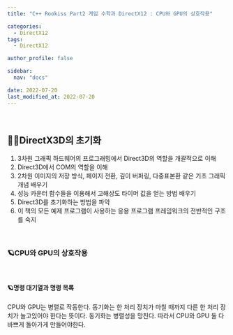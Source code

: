```yaml
---
title: "C++ Rookiss Part2 게임 수학과 DirectX12 : CPU와 GPU의 상호작용"

categories:
  - DirectX12
tags:
  - DirectX12

author_profile: false

sidebar:
  nav: "docs"

date: 2022-07-20
last_modified_at: 2022-07-20
---
```


<br>


## 🙇‍♀️DirectX3D의 초기화

1. 3차원 그래픽 하드웨어의 프로그래밍에서 Direct3D의 역할을 개괄적으로 이해
2. Direct3D에서 COM의 역할을 이해
3. 2차원 이미지의 저장 방식, 페이지 전환, 깊이 버퍼링, 다중표본환 같은 기초 그래픽 개념 배우기
4. 성능 카운터 함수들을 이용해서 고해상도 타이머 값을 얻는 방법 배우기
5. Direct3D를 초기화하는 방법을 파악
6. 이 책의 모든 예제 프로그램이 사용하는 응용 프로그램 프레임워크의 전반적인 구조를 숙지

<br>


### 🪐CPU와 GPU의 상호작용


<br>


#### 🪐명령 대기열과 명령 목록

CPU와 GPU는 병렬로 작동한다. 동기화는 한 처리 장치가 마칠 때까지 다른 한 처리 장치가 놀고있어야 한다는 뜻이다. 동기화는 병렬성을 망친다. 따라서 CPU와 GPU 둘 다 바쁘게 돌아가게 만들어야한다.